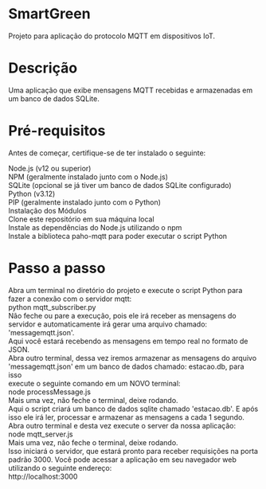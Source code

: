 # SmartGreen
Projeto para aplicação do protocolo MQTT em dispositivos IoT.

# Descrição
Uma aplicação que exibe mensagens MQTT recebidas e armazenadas em um banco de dados SQLite.

# Pré-requisitos
Antes de começar, certifique-se de ter instalado o seguinte:  

Node.js (v12 ou superior)  
NPM (geralmente instalado junto com o Node.js)  
SQLite (opcional se já tiver um banco de dados SQLite configurado)  
Python (v3.12)  
PIP (geralmente instalado junto com o Python)  
Instalação dos Módulos  
Clone este repositório em sua máquina local  
Instale as dependências do Node.js utilizando o npm  
Instale a biblioteca paho-mqtt para poder executar o script Python  

# Passo a passo
Abra um terminal no diretório do projeto e execute o script Python para fazer a conexão com o servidor mqtt:  
python mqtt_subscriber.py  
Não feche ou pare a execução, pois ele irá receber as mensagens do servidor e automaticamente irá gerar uma arquivo chamado: 'messagemqtt.json'.  
Aqui você estará recebendo as mensagens em tempo real no formato de JSON.  
Abra outro terminal, dessa vez iremos armazenar as mensagens do arquivo 'messagemqtt.json' em um banco de dados chamado: estacao.db, para isso  
execute o seguinte comando em um NOVO terminal:  
node processMessage.js  
Mais uma vez, não feche o terminal, deixe rodando.  
Aqui o script criará um banco de dados sqlite chamado 'estacao.db'. E após isso ele irá ler, processar e armazenar as mensagens a cada 1 segundo.  
Abra outro terminal e desta vez execute o server da nossa aplicação:  
node mqtt_server.js     
Mais uma vez, não feche o terminal, deixe rodando.  
Isso iniciará o servidor, que estará pronto para receber requisições na porta padrão 3000. Você pode acessar a aplicação em seu navegador web  
utilizando o seguinte endereço:  
http://localhost:3000
